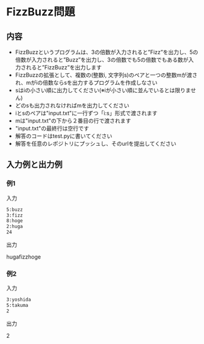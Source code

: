 # FizzBuzz問題

## 内容

- FizzBuzzというプログラムは、3の倍数が入力されると”Fizz”を出力し、5の倍数が入力されると”Buzz”を出力し、3の倍数でも5の倍数でもある数が入力されると”FizzBuzz”を出力します
- FizzBuzzの拡張として、複数の(整数i, 文字列s)のペアと一つの整数mが渡され、mがiの倍数ならsを出力するプログラムを作成しなさい
- sはiの小さい順に出力してください(※iが小さい順に並んでいるとは限りません)
- どのsも出力されなければmを出力してください
- iとsのペアは"input.txt"に一行ずつ「i:s」形式で渡されます
- mは"input.txt"の下から２番目の行で渡されます
- "input.txt"の最終行は空行です
- 解答のコードはtest.pyに書いてください
- 解答を任意のレポジトリにプッシュし、そのurlを提出してください

## 入力例と出力例

### 例1

入力

```txt:input.txt
5:buzz
3:fizz
8:hoge
2:huga
24
```

出力

hugafizzhoge

### 例2

入力

```txt:input.txt
3:yoshida
5:takuma
2
```

出力

2
